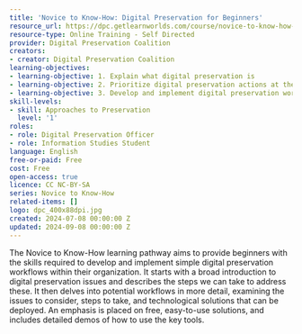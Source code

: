 ```yaml
---
title: 'Novice to Know-How: Digital Preservation for Beginners'
resource_url: https://dpc.getlearnworlds.com/course/novice-to-know-how-beginners
resource-type: Online Training - Self Directed
provider: Digital Preservation Coalition
creators:
- creator: Digital Preservation Coalition
learning-objectives:
- learning-objective: 1. Explain what digital preservation is
- learning-objective: 2. Prioritize digital preservation actions at their organization
- learning-objective: 3. Develop and implement digital preservation workflows
skill-levels:
- skill: Approaches to Preservation
  level: '1'
roles:
- role: Digital Preservation Officer
- role: Information Studies Student
language: English
free-or-paid: Free
cost: Free
open-access: true
licence: CC NC-BY-SA
series: Novice to Know-How
related-items: []
logo: dpc_400x88dpi.jpg
created: 2024-07-08 00:00:00 Z
updated: 2024-09-08 00:00:00 Z
---
```


The Novice to Know-How learning pathway aims to provide beginners with the skills required to develop and implement simple digital preservation workflows within their organization. It starts with a broad introduction to digital preservation issues and describes the steps we can take to address these. It then delves into potential workflows in more detail, examining the issues to consider, steps to take, and technological solutions that can be deployed. An emphasis is placed on free, easy-to-use solutions, and includes detailed demos of how to use the key tools.
